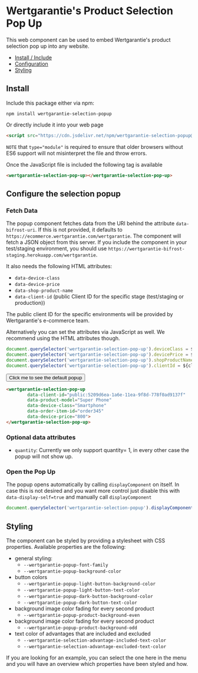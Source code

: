 # Wertgarantie's Product Selection Pop Up

This web component can be used to embed Wertgarantie's product selection pop up into any website.

* [Install / Include](#install)
* [Configuration](#configure-the-selection-popup)
* [Styling](#styling)

## Install
Include this package either via npm:

```
npm install wertgarantie-selection-popup
```

Or directly include it into your web page
```html
<script src="https://cdn.jsdelivr.net/npm/wertgarantie-selection-popup@2/dist/selection-popup.min.js" type="module">
```
`NOTE` that `type="module"` is required to ensure that older browsers without ES6 support will not misinterpret the file and throw errors.

Once the JavaScript file is included the following tag is available
```html
<wertgarantie-selection-pop-up></wertgarantie-selection-pop-up>
```

## Configure the selection popup

### Fetch Data
The popup component fetches data from the URI behind the attribute `data-bifrost-uri`. If this is not provided, it defaults to `https://ecommerce.wertgarantie.com/wertgarantie`. The component will fetch a JSON object from this server.
If you include the component in your test/staging environment, you should use `https://wertgarantie-bifrost-staging.herokuapp.com/wertgarantie`. 

It also needs the following HTML attributes:
* `data-device-class`
* `data-device-price`
* `data-shop-product-name`
* `data-client-id` (public Client ID for the specific stage (test/staging or production))

The public client ID for the specific environments will be provided by Wertgarantie's e-commerce team.

Alternatively you can set the attributes via JavaScript as well. We recommend using the HTML attributes though.
```javascript
document.querySelector('wertgarantie-selection-pop-up').deviceClass = ${deviceClass};
document.querySelector('wertgarantie-selection-pop-up').devicePrice = ${devicePrice};
document.querySelector('wertgarantie-selection-pop-up').shopProductName = ${shopProductName};
document.querySelector('wertgarantie-selection-pop-up').clientId = ${clientId};
```

<button class="example-button" onclick="openPopup('basic-popup')">Click me to see the default popup</button>

<wertgarantie-selection-pop-up 
        id="basic-popup"
        data-client-id="public:5209d6ea-1a6e-11ea-9f8d-778f0ad9137f"
        data-display-self=false
        data-bifrost-uri="https://wertgarantie-bifrost-dev.herokuapp.com/wertgarantie"
        data-product-model="Super Phone"
        data-order-item-id="order345"
        data-device-class="Smartphone"
        data-device-price="800">
</wertgarantie-selection-pop-up>

```html
<wertgarantie-selection-pop-up 
        data-client-id="public:5209d6ea-1a6e-11ea-9f8d-778f0ad9137f"
        data-product-model="Super Phone"
        data-device-class="Smartphone"
        data-order-item-id="order345"
        data-device-price="800">
</wertgarantie-selection-pop-up>
```

### Optional data attributes

* `quantity`: Currently we only support quantity= 1, in every other case the popup will not show up. 

### Open the Pop Up
The popup opens automatically by calling `displayComponent` on itself. In case this is not desired and you want more control just disable this with `data-display-self=true` and manually call `displayComponent` 
```javascript
document.querySelector('wertgarantie-selection-popup').displayComponent();
```


## Styling
The component can be styled by providing a stylesheet with CSS properties. Available properties are the following:
* general styling:
    * `--wertgarantie-popup-font-family`
    * `--wertgarantie-popup-background-color`
* button colors
    * `--wertgarantie-popup-light-button-background-color`
    * `--wertgarantie-popup-light-button-text-color`
    * `--wertgarantie-popup-dark-button-background-color`
    * `--wertgarantie-popup-dark-button-text-color`
* background image color fading for every second product
    * `--wertgarantie-popup-product-background-even`
* background image color fading for every second product
    * `--wertgarantie-popup-product-background-odd`
* text color of advantages that are included and excluded
    * `--wertgarantie-selection-advantage-included-text-color`
    * `--wertgarantie-selection-advantage-excluded-text-color`
    
If you are looking for an example, you can select the one here in the menu and you will have an overview which properties have been styled and how.